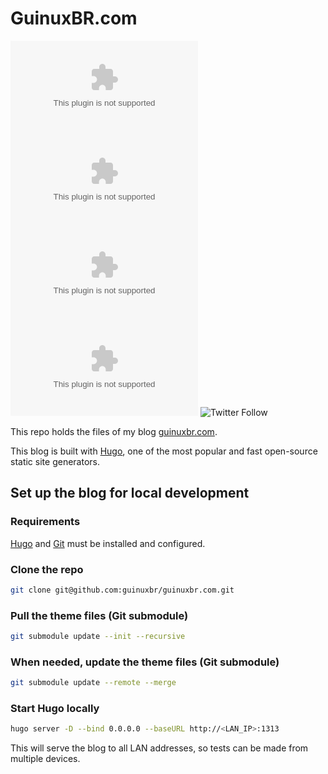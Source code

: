 # GuinuxBR.com

![GitHub repo size](https://img.shields.io/github/repo-size/guinuxbr/guinuxbr.com)
![GitHub contributors](https://img.shields.io/github/contributors/guinuxbr/guinuxbr.com)
![GitHub stars](https://img.shields.io/github/stars/guinuxbr/guinuxbr.com)
![GitHub forks](https://img.shields.io/github/forks/guinuxbr/guinuxbr.com)
![Twitter Follow](https://img.shields.io/twitter/follow/guinuxbr?style=social)

This repo holds the files of my blog [guinuxbr.com](https://guinuxbr.com).

This blog is built with [Hugo](https://gohugo.io/), one of the most popular and fast open-source static site generators.

## Set up the blog for local development

### Requirements

[Hugo](https://gohugo.io/) and [Git](https://git-scm.com/) must be installed and configured.

### Clone the repo

```bash
git clone git@github.com:guinuxbr/guinuxbr.com.git
```

### Pull the theme files (Git submodule)

```bash
git submodule update --init --recursive
```

### When needed, update the theme files (Git submodule)

```bash
git submodule update --remote --merge
```

### Start Hugo locally

```bash
hugo server -D --bind 0.0.0.0 --baseURL http://<LAN_IP>:1313
```

This will serve the blog to all LAN addresses, so tests can be made from multiple devices.
